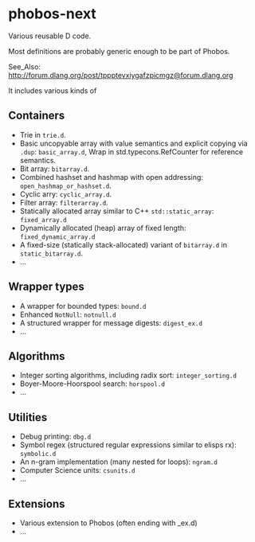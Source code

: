 # phobos-next

Various reusable D code.

Most definitions are probably generic enough to be part of Phobos.

See_Also: http://forum.dlang.org/post/tppptevxiygafzpicmgz@forum.dlang.org

It includes various kinds of

## Containers
- Trie in `trie.d`.
- Basic uncopyable array with value semantics and explicit copying via `.dup`:
  `basic_array.d`, Wrap in std.typecons.RefCounter for reference semantics.
- Bit array: `bitarray.d`.
- Combined hashset and hashmap with open addressing: `open_hashmap_or_hashset.d`.
- Cyclic arry: `cyclic_array.d`.
- Filter array: `filterarray.d`.
- Statically allocated array similar to C++ `std::static_array`: `fixed_array.d`
- Dynamically allocated (heap) array of fixed length: `fixed_dynamic_array.d`
- A fixed-size (statically stack-allocated) variant of `bitarray.d` in `static_bitarray.d`.
- ...

## Wrapper types
- A wrapper for bounded types: `bound.d`
- Enhanced `NotNull`: `notnull.d`
- A structured wrapper for message digests: `digest_ex.d`
- ...

## Algorithms

- Integer sorting algorithms, including radix sort: `integer_sorting.d`
- Boyer-Moore-Hoorspool search: `horspool.d`
- ...

## Utilities

- Debug printing: `dbg.d`
- Symbol regex (structured regular expressions similar to elisps rx): `symbolic.d`
- An n-gram implementation (many nested for loops): `ngram.d`
- Computer Science units: `csunits.d`
- ...

## Extensions
- Various extension to Phobos (often ending with _ex.d)
- ...
